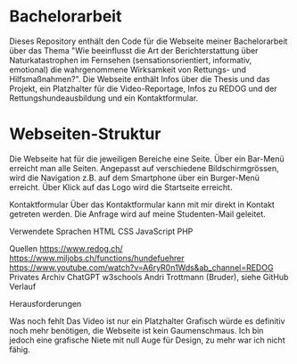 # Bachelorarbeit

Dieses Repository enthält den Code für die Webseite meiner Bachelorarbeit über das Thema "Wie beeinflusst die Art der 
Berichterstattung über Naturkatastrophen im Fernsehen (sensationsorientiert, informativ, emotional) die wahrgenommene Wirksamkeit von 
Rettungs- und Hilfsmaßnahmen?". Die Webseite enthält Infos über die Thesis und das Projekt, ein Platzhalter für die Video-Reportage, Infos zu REDOG und der Rettungshundeausbildung und ein Kontaktformular.

<h1>Webseiten-Struktur</h1>
Die Webseite hat für die jeweiligen Bereiche eine Seite. Über ein Bar-Menü erreicht man alle Seiten. Angepasst auf verschiedene Bildschirmgrössen, wird die Navigation z.B. auf dem Smartphone über ein Burger-Menü erreicht. Über Klick auf das Logo wird die Startseite erreicht.

Kontaktformular
Über das Kontaktformular kann mit mir direkt in Kontakt getreten werden. Die Anfrage wird auf meine Studenten-Mail geleitet.

Verwendete Sprachen
HTML
CSS
JavaScript
PHP

Quellen
https://www.redog.ch/
https://www.miljobs.ch/functions/hundefuehrer
https://www.youtube.com/watch?v=A6ryR0n1Wds&ab_channel=REDOG
Privates Archiv
ChatGPT
w3schools
Andri Trottmann (Bruder), siehe GitHub Verlauf

Herausforderungen


Was noch fehlt
Das Video ist nur ein Platzhalter
Grafisch würde es definitiv noch mehr benötigen, die Webseite ist kein Gaumenschmaus. Ich bin jedoch eine grafische Niete mit null Auge für Design, zu mehr war ich nicht fähig.